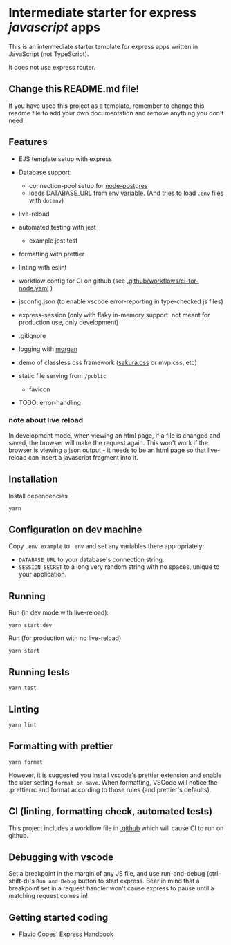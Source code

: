 # Intermediate starter for express _javascript_ apps

This is an intermediate starter template for express apps written in JavaScript (not TypeScript).

It does not use express router.

## Change this README.md file!

If you have used this project as a template, remember to change this readme file to add your own documentation and remove anything you don't need.

## Features

-   EJS template setup with express
-   Database support:

    -   connection-pool setup for [node-postgres](https://node-postgres.com/)
    -   loads DATABASE_URL from env variable. (And tries to load `.env` files with `dotenv`)

-   live-reload
-   automated testing with jest
    -   example jest test
-   formatting with prettier
-   linting with eslint
-   workflow config for CI on github (see [.github/workflows/ci-for-node.yaml](.github/workflows/ci-for-node.yaml) )
-   jsconfig.json (to enable vscode error-reporting in type-checked js files)
-   express-session (only with flaky in-memory support. not meant for production use, only development)
-   .gitignore
-   logging with [morgan](https://expressjs.com/en/resources/middleware/morgan.html)
-   demo of classless css framework ([sakura.css](https://oxal.org/projects/sakura/) or mvp.css, etc)
-   static file serving from `/public`
    -   favicon
-   TODO: error-handling

### note about live reload

In development mode, when viewing an html page, if a file is changed and saved, the browser will make the request again. This won't work if the browser is viewing a json output - it needs to be an html page so that live-reload can insert a javascript fragment into it.

## Installation

Install dependencies

`yarn`

## Configuration on dev machine

Copy `.env.example` to `.env` and set any variables there appropriately:

-   `DATABASE_URL` to your database's connection string.
-   `SESSION_SECRET` to a long very random string with no spaces, unique to your application.

## Running

Run (in dev mode with live-reload):

`yarn start:dev`

Run (for production with no live-reload)

`yarn start`

## Running tests

`yarn test`

## Linting

`yarn lint`

## Formatting with prettier

`yarn format`

However, it is suggested you install vscode's prettier extension and enable the user setting `format on save`. When formatting, VSCode will notice the .prettierrc and format according to those rules (and prettier's defaults).

## CI (linting, formatting check, automated tests)

This project includes a workflow file in [.github](.github) which will cause CI to run on github.

## Debugging with vscode

Set a breakpoint in the margin of any JS file, and use run-and-debug (ctrl-shift-d)'s `Run and Debug` button to start express. Bear in mind that a breakpoint set in a request handler won't cause express to pause until a matching request comes in!

## Getting started coding

-   [Flavio Copes' Express Handbook](https://www.freecodecamp.org/news/the-express-handbook/)
